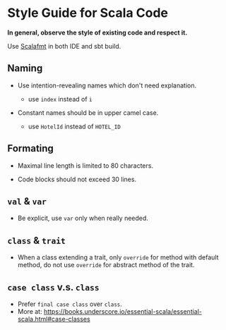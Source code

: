 # Style Guide for Scala Code

**In general, observe the style of existing code and respect it.**

Use [Scalafmt](https://scalameta.org/scalafmt/) in both IDE and sbt build.

## Naming

- Use intention-revealing names which don't need explanation.

  - use `index` instead of `i`

- Constant names should be in upper camel case.
  - use `HotelId` instead of `HOTEL_ID`

## Formating

- Maximal line length is limited to 80 characters.

- Code blocks should not exceed 30 lines.

## `val` & `var`

- Be explicit, use `var` only when really needed.

## `class` & `trait`

- When a class extending a trait,
  only `override` for method with default method,
  do not use `override` for abstract method of the trait.

## `case class` v.s. `class`

- Prefer `final case class` over `class`.
- More at: https://books.underscore.io/essential-scala/essential-scala.html#case-classes
